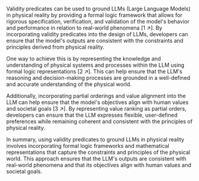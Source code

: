 
Validity predicates can be used to ground LLMs (Large Language Models) in physical reality by providing a formal logic framework that allows for rigorous specification, verification, and validation of the model's behavior and performance in relation to real-world phenomena [1 ↗]. By incorporating validity predicates into the design of LLMs, developers can ensure that the model's outputs are consistent with the constraints and principles derived from physical reality.

One way to achieve this is by representing the knowledge and understanding of physical systems and processes within the LLM using formal logic representations [2 ↗]. This can help ensure that the LLM's reasoning and decision-making processes are grounded in a well-defined and accurate understanding of the physical world.

Additionally, incorporating partial orderings and value alignment into the LLM can help ensure that the model's objectives align with human values and societal goals [3 ↗]. By representing value ranking as partial orders, developers can ensure that the LLM expresses flexible, user-defined preferences while remaining coherent and consistent with the principles of physical reality.

In summary, using validity predicates to ground LLMs in physical reality involves incorporating formal logic frameworks and mathematical representations that capture the constraints and principles of the physical world. This approach ensures that the LLM's outputs are consistent with real-world phenomena and that its objectives align with human values and societal goals.